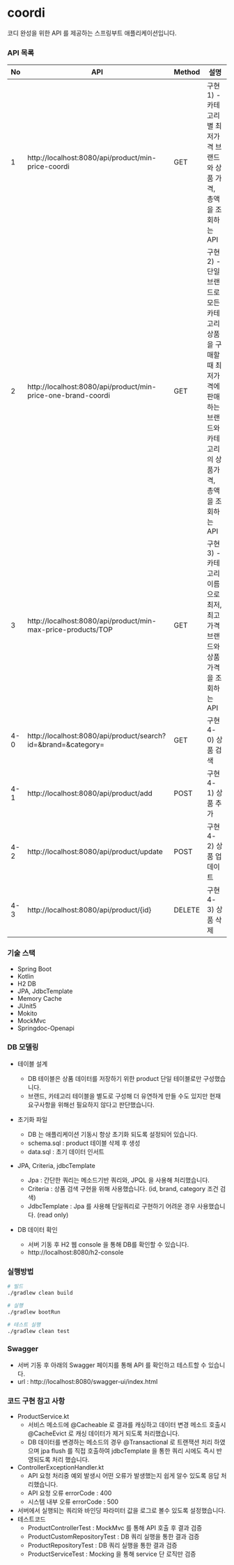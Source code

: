 # coordi

코디 완성을 위한 API 를 제공하는 스프링부트 애플리케이션입니다.

### API 목록

| No  | API                                                           | Method | 설명                                                                         |
|-----|---------------------------------------------------------------|--------|----------------------------------------------------------------------------|
| 1   | http://localhost:8080/api/product/min-price-coordi            | GET    | 구현 1) - 카테고리 별 최저가격 브랜드와 상품 가격, 총액을 조회하는 API                               |
| 2   | http://localhost:8080/api/product/min-price-one-brand-coordi  | GET    | 구현 2) - 단일 브랜드로 모든 카테고리 상품을 구매할 때 최저가격에 판매하는 브랜드와 카테고리의 상품가격, 총액을 조회하는 API |
| 3   | http://localhost:8080/api/product/min-max-price-products/TOP  | GET    | 구현 3) - 카테고리 이름으로 최저, 최고 가격 브랜드와 상품 가격을 조회하는 API                           |
| 4-0 | http://localhost:8080/api/product/search?id=&brand=&category= | GET    | 구현 4-0) 상품 검색                                                              |
| 4-1 | http://localhost:8080/api/product/add                         | POST   | 구현 4-1) 상품 추가                                                              |
| 4-2 | http://localhost:8080/api/product/update                      | POST   | 구현 4-2) 상품 업데이트                                                            |
| 4-3 | http://localhost:8080/api/product/{id}                        | DELETE | 구현 4-3) 상품 삭제                                                              |


### 기술 스택
- Spring Boot 
- Kotlin 
- H2 DB
- JPA, JdbcTemplate
- Memory Cache 
- JUnit5
- Mokito
- MockMvc
- Springdoc-Openapi


### DB 모델링
- 테이블 설계
  - DB 테이블은 상품 데이터를 저장하기 위한 product 단일 테이블로만 구성했습니다.
  - 브랜드, 카테고리 테이블을 별도로 구성해 더 유연하게 만들 수도 있지만 현재 요구사항을 위해선 필요하지 않다고 판단했습니다. 

- 초기화 파일
  - DB 는 애플리케이션 기동시 항상 초기화 되도록 설정되어 있습니다.
  - schema.sql : product 테이블 삭제 후 생성
  - data.sql : 초기 데이터 인서트
  
- JPA, Criteria, jdbcTemplate
  - Jpa : 간단한 쿼리는 메소드기반 쿼리와, JPQL 을 사용해 처리했습니다.
  - Criteria : 상품 검색 구현을 위해 사용했습니다. (id, brand, category 조건 검색)
  - JdbcTemplate : Jpa 를 사용해 단일쿼리로 구현하기 어려운 경우 사용했습니다. (read only)

- DB 데이터 확인
  - 서버 기동 후 H2 웹 console 을 통해 DB를 확인할 수 있습니다.
  - http://localhost:8080/h2-console


### 실행방법
```bash
# 빌드 
./gradlew clean build

# 실행 
./gradlew bootRun

# 테스트 실행 
./gradlew clean test
```


### Swagger 
- 서버 기동 후 아래의 Swagger 페이지를 통해 API 를 확인하고 테스트할 수 있습니다. 
- url : http://localhost:8080/swagger-ui/index.html


### 코드 구현 참고 사항 
- ProductService.kt
  - 서비스 메소드에 @Cacheable 로 결과를 캐싱하고 데이터 변경 메소드 호출시 @CacheEvict 로 캐싱 데이터가 제거 되도록 처리했습니다.
  - DB 데이터를 변경하는 메소드의 경우 @Transactional 로 트랜잭션 처리 하였으며 jpa flush 를 직접 호출하여 jdbcTemplate 을 통한 쿼리 시에도 즉시 반영되도록 처리 했습니다. 
- ControllerExceptionHandler.kt 
  - API 요청 처리중 예외 발생시 어떤 오류가 발생했는지 쉽게 알수 있도록 응답 처리했습니다.
  - API 요청 오류 errorCode : 400
  - 시스템 내부 오류 errorCode : 500
- 서버에서 실행되는 쿼리와 바인딩 파라미터 값을 로그로 볼수 있도록 설정했습니다.
- 테스트코드
  - ProductControllerTest : MockMvc 를 통해 API 호출 후 결과 검증 
  - ProductCustomRepositoryTest : DB 쿼리 실행을 통한 결과 검증 
  - ProductRepositoryTest  : DB 쿼리 실행을 통한 결과 검증
  - ProductServiceTest : Mocking 을 통해 service 단 로직만 검증

 
